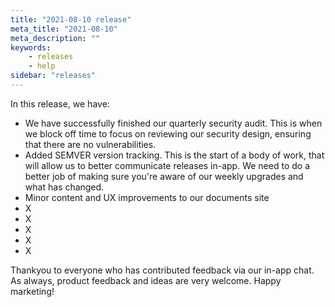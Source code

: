 ```yaml
---
title: "2021-08-10 release"
meta_title: "2021-08-10"
meta_description: ""
keywords:
    - releases
    - help
sidebar: "releases"
---
```


In this release, we have:

* We have successfully finished our quarterly security audit. This is when we block off time to focus on reviewing our security design, ensuring that there are no vulnerabilities. 
* Added SEMVER version tracking. This is the start of a body of work, that will allow us to better communicate releases in-app. We need to do a better job of making sure you're aware of our weekly upgrades and what has changed.
* Minor content and UX improvements to our documents site
* X
* X
* X
* X
* X

Thankyou to everyone who has contributed feedback via our in-app chat. As always, product feedback and ideas are very welcome. Happy marketing!